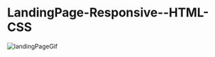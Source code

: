 # LandingPage-Responsive--HTML-CSS
![landingPageGif](https://user-images.githubusercontent.com/69864471/141528286-f8be081f-51df-407f-b623-1db07f051e63.gif)
